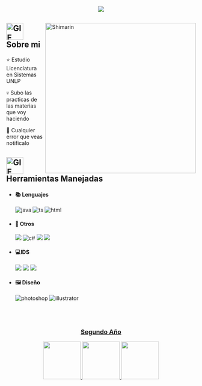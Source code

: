 <p align = center ><img src="https://i.imgur.com/n1Ve1wT.png"> </p>

<div>

<img align="right" width="400" alt="Shimarin" src="https://i.imgur.com/o5nYuV7.png"/>

## <img alt="GIF" src="https://media.giphy.com/media/kuWN0iF9BLQKk/giphy.gif" width="45" /> Sobre mi
  
  ⭐ Estudio Licenciatura en Sistemas UNLP
   
  💀 Subo las practicas de las materias que voy haciendo
   
  👾 Cualquier error que veas notificalo
  
## <img alt="GIF" src="https://media.giphy.com/media/r3dMJGNM3AuOs/giphy.gif" width="45" />  Herramientas Manejadas

- <h4> 📚 Lenguajes </h4>
  <img src = "https://img.shields.io/badge/java-%23ED8B00.svg?style=for-the-badge&logo=java&logoColor=white" alt = "java" />
  <img src = "https://img.shields.io/badge/Python-3776AB?style=for-the-badge&logo=python&logoColor=white" alt = "ts" />
  <img src = "https://img.shields.io/badge/markdown-%23000000.svg?style=for-the-badge&logo=markdown&logoColor=white" alt = "html" />

- <h4> 📂 Otros </h4>
    <img src = "https://img.shields.io/badge/GIT-E44C30?style=for-the-badge&logo=git&logoColor=white">
    <img src = "https://img.shields.io/badge/MySQL-00000F?style=for-the-badge&logo=mysql&logoColor=white" alt = "c#" />
    <img src = "https://img.shields.io/badge/pandas-%23150458.svg?style=for-the-badge&logo=pandas&logoColor=white">
    <img src = "https://img.shields.io/badge/Plotly-%233F4F75.svg?style=for-the-badge&logo=plotly&logoColor=white">
    
- <h4> 💻IDS </h4>
    <img src = "https://img.shields.io/badge/Eclipse-FE7A16.svg?style=for-the-badge&logo=Eclipse&logoColor=white">
    <img src = "https://img.shields.io/badge/jupyter-%23FA0F00.svg?style=for-the-badge&logo=jupyter&logoColor=white">
    <img src = "https://img.shields.io/badge/Visual%20Studio%20Code-0078d7.svg?style=for-the-badge&logo=visual-studio-code&logoColor=white">
  
- <h4> 🖼️ Diseño </h4>
  <img src = "https://img.shields.io/badge/adobe%20photoshop-%2331A8FF.svg?style=for-the-badge&logo=adobe%20photoshop&logoColor=white" alt = "photoshop" />
  <img src = "https://img.shields.io/badge/adobe%20illustrator-%23FF9A00.svg?style=for-the-badge&logo=adobe%20illustrator&logoColor=white" alt = "illustrator" />
  
  </br></br>
  
<div align="right">
<a href="https://www.pixiv.net/en/users/35069640">
  </div>
  </div>
<div align="center">
    <h3>Segundo Año</h3>
    <a href="https://github.com/FerrerThomas/Python">
      <img height="100px" src="https://github-readme-stats.vercel.app/api/pin/?username=FerrerThomas&repo=Python&theme=dark" />
    </a>  
    <a href="https://github.com/FerrerThomas/FOD">
      <img height="100px" src="https://github-readme-stats.vercel.app/api/pin/?username=FerrerThomas&repo=FOD&theme=dark" />
    </a>  
    <a href="https://github.com/FerrerThomas/AyED">
      <img height="100px" src="https://github-readme-stats.vercel.app/api/pin/?username=FerrerThomas&repo=AyED&theme=dark" />
    </a>  


